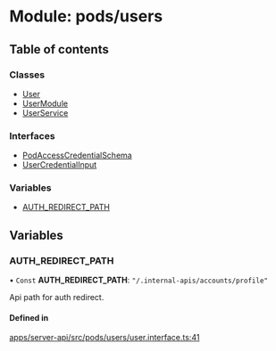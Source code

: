 # Module: pods/users

## Table of contents

### Classes

- [User](../classes/pods_users.User.md)
- [UserModule](../classes/pods_users.UserModule.md)
- [UserService](../classes/pods_users.UserService.md)

### Interfaces

- [PodAccessCredentialSchema](../interfaces/pods_users.PodAccessCredentialSchema.md)
- [UserCredentialInput](../interfaces/pods_users.UserCredentialInput.md)

### Variables

- [AUTH_REDIRECT_PATH](pods_users.md#auth_redirect_path)

## Variables

### <a id="auth_redirect_path" name="auth_redirect_path"></a> AUTH_REDIRECT_PATH

• `Const` **AUTH_REDIRECT_PATH**: `"/.internal-apis/accounts/profile"`

Api path for auth redirect.

#### Defined in

[apps/server-api/src/pods/users/user.interface.ts:41](https://github.com/brickdoc/brickdoc/blob/master/apps/server-api/src/pods/users/user.interface.ts#L41)
